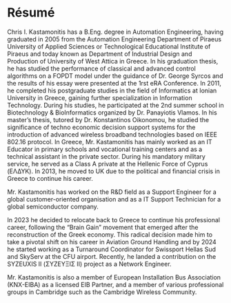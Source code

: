 # Résumé
Chris I. Kastamonitis has a B.Eng. degree in Automation Engineering, having graduated in 2005 from the Automation Engineering Department of Piraeus University of Applied Sciences or Technological Educational Institute of Piraeus and today known as Department of Industrial Design and Production of University of West Attica in Greece. In his graduation thesis, he has studied the performance of classical and advanced control algorithms on a FOPDT model under the guidance of Dr. George Syrcos and the results of his essay were presented at the 1rst eRA Conference.
In 2011, he completed his postgraduate studies in the field of Informatics at Ionian University in Greece, gaining further specialization in Information Technology. During his studies, he participated at the 2nd summer school in Biotechnology & BioInformatics organized by Dr. Panayiotis Vlamos. In his master’s thesis, tutored by Dr. Konstantinos Oikonomou, he studied the significance of techno economic decision support systems for the introduction of advanced wireless broadband technologies based on IEEE 802.16 protocol.
In Greece, Mr. Kastamonitis has mainly worked as an IT Educator in primary schools and vocational training centers and as a technical assistant in the private sector. During his mandatory military service, he served as a Class A private at the Hellenic Force of Cyprus (ΕΛΔΥΚ).
In 2013, he moved to UK due to the political and financial crisis in Greece to continue his career.

Mr. Kastamonitis has worked on the R&D field as a Support Engineer for a global customer-oriented organisation and as a IT Support Technician for a global semiconductor company.

In 2023 he decided to relocate back to Greece to continue his professional career, following the “Brain Gain” movement that emerged after the reconstruction of the Greek economy. This radical decision made him to take a pivotal shift on his career in Aviation Ground Handling and by 2024 he started working as a Turnaround Coordinator for Swissport Hellas Sud and SkyServ at the CFU airport. Recently, he landed a contribution on the SYZEUXIS II (ΣΥΖΕΥΞΙΣ ΙΙ) project as a Network Engineer.

Mr. Kastamonitis is also a member of European Installation Bus Association (KNX-EIBA) as a licensed EIB Partner, and a member of various professional groups in Cambridge such as the Cambridge Wireless Community.
